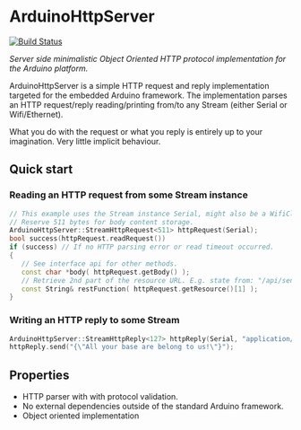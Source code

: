 # ArduinoHttpServer

[![Build Status](https://travis-ci.org/QuickSander/ArduinoHttpServer.svg?branch=master)](https://travis-ci.org/QuickSander/ArduinoHttpServer)

*Server side minimalistic Object Oriented HTTP protocol implementation for the Arduino platform.*

ArduinoHttpServer is a simple HTTP request and reply implementation targeted for the embedded Arduino framework. The implementation parses an HTTP request/reply reading/printing from/to any Stream (either Serial or Wifi/Ethernet).

What you do with the request or what you reply is entirely up to your imagination. Very little implicit behaviour.

Quick start
-----------

### Reading an HTTP request from some Stream instance
```c++
// This example uses the Stream instance Serial, might also be a WifiClient object.
// Reserve 511 bytes for body content storage.
ArduinoHttpServer::StreamHttpRequest<511> httpRequest(Serial);
bool success(httpRequest.readRequest())
if (success) // If no HTTP parsing error or read timeout occurred.
{
   // See interface api for other methods.
   const char *body( httpRequest.getBody() );
   // Retrieve 2nd part of the resource URL. E.g. state from: "/api/sensors/1/state"
   const String& restFunction( httpRequest.getResource()[1] );
}
```


### Writing an HTTP reply to some Stream
```c++
ArduinoHttpServer::StreamHttpReply<127> httpReply(Serial, "application/json");
httpReply.send("{\"All your base are belong to us!\"}");
```

Properties
----------
* HTTP parser with with protocol validation.
* No external dependencies outside of the standard Arduino framework.
* Object oriented implementation

